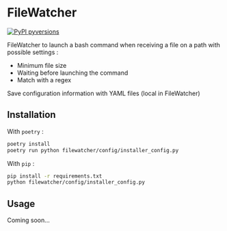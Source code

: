 # FileWatcher

[![PyPI pyversions](https://img.shields.io/badge/python-3.6-blue?style=flat-square)](https://pypi.python.org/pypi/ansicolortags/)

FileWatcher to launch a bash command when receiving a file on a path with possible settings :
- Minimum file size
- Waiting before launching the command
- Match with a regex

Save configuration information with YAML files (local in FileWatcher)

## Installation

With `poetry` :

```bash
poetry install
poetry run python filewatcher/config/installer_config.py
```

With `pip` :

```bash
pip install -r requirements.txt
python filewatcher/config/installer_config.py
```

## Usage

Coming soon...
